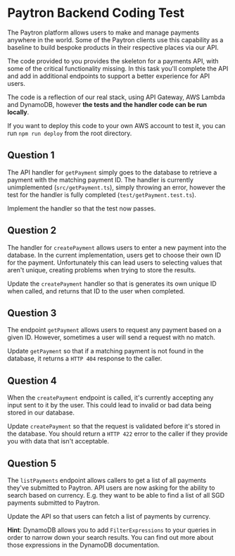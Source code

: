 # Paytron Backend Coding Test

The Paytron platform allows users to make and manage payments anywhere in the world. Some of the Paytron clients use this capability as a baseline to build bespoke products in their respective places via our API.

The code provided to you provides the skeleton for a payments API, with some of the critical functionality missing. In this task you'll complete the API and add in additional endpoints to support a better experience for API users.

The code is a reflection of our real stack, using API Gateway, AWS Lambda and DynamoDB, however **the tests and the handler code can be run locally**.

If you want to deploy this code to your own AWS account to test it, you can run `npm run deploy` from the root directory.

## Question 1

The API handler for `getPayment` simply goes to the database to retrieve a payment with the matching payment ID. The handler is currently unimplemented (`src/getPayment.ts`), simply throwing an error, however the test for the handler is fully completed (`test/getPayment.test.ts`).

Implement the handler so that the test now passes.

## Question 2

The handler for `createPayment` allows users to enter a new payment into the database. In the current implementation, users get to choose their own ID for the payment. Unfortunately this can lead users to selecting values that aren't unique, creating problems when trying to store the results.

Update the `createPayment` handler so that is generates its own unique ID when called, and returns that ID to the user when completed.

## Question 3

The endpoint `getPayment` allows users to request any payment based on a given ID. However, sometimes a user will send a request with no match.

Update `getPayment` so that if a matching payment is not found in the database, it returns a `HTTP 404` response to the caller.

## Question 4

When the `createPayment` endpoint is called, it's currently accepting any input sent to it by the user. This could lead to invalid or bad data being stored in our database.

Update `createPayment` so that the request is validated before it's stored in the database. You should return a `HTTP 422` error to the caller if they provide you with data that isn't acceptable.

## Question 5

The `listPayments` endpoint allows callers to get a list of all payments they've submitted to Paytron. API users are now asking for the ability to search based on currency. E.g. they want to be able to find a list of all SGD payments submitted to Paytron.

Update the API so that users can fetch a list of payments by currency.

**Hint**: DynamoDB allows you to add `FilterExpressions` to your queries in order to narrow down your search results. You can find out more about those expressions in the DynamoDB documentation.
